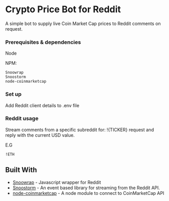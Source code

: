 # Crypto Price Bot for Reddit

A simple bot to supply live Coin Market Cap prices to Reddit comments on request.


### Prerequisites & dependencies

Node

NPM:
```
Snoowrap
Snoostorm
node-coinmarketcap
```

### Set up
Add Reddit client details to .env file

### Reddit usage

Stream comments from a specific subreddit for: !{TICKER} request and reply with the current USD value.

E.G
```
!ETH
```

## Built With

* [Snoowrap](https://github.com/not-an-aardvark/snoowrap) - Javascript wrapper for Reddit
* [Snoostorm](https://github.com/MayorMonty/Snoostorm) - An event based library for streaming from the Reddit API.
* [node-coinmarketcap](https://github.com/Aex12/node-coinmarketcap) - A node module to connect to CoinMarketCap API

